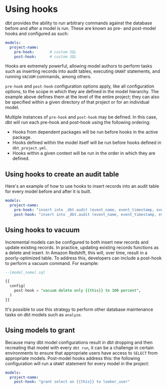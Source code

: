 # Using hooks

dbt provides the ability to run arbitrary commands against the database before and after a model is run. These are known as pre- and post-model hooks and configured as such:

```YAML
models:
  project-name:
    pre-hook:       # custom SQL
    post-hook:      # custom SQL

```

Hooks are extremely powerful, allowing model authors to perform tasks such as inserting records into audit tables, executing `GRANT` statements, and running `VACUUM` commands, among others.

`pre-hook` and `post-hook` configuration options apply, like all configuration options, to the scope in which they are defined in the model hierarchy. The example above defines them at the level of the entire project; they can also be specified within a given directory of that project or for an individual model.

Multiple instances of `pre-hook` and `post-hook` may be defined. In this case, dbt will run each pre-hook and post-hook using the following ordering:

- Hooks from dependent packages will be run before hooks in the active package.
- Hooks defined within the model itself will be run before hooks defined in `dbt_project.yml`.
- Hooks within a given context will be run in the order in which they are defined.

## Using hooks to create an audit table

Here's an example of how to use hooks to insert records into an audit table for every model before and after it is built.

```YAML
models:
  project-name:
    pre-hook: "insert into _dbt.audit (event_name, event_timestamp, event_schema, event_model) values ( 'starting model deployment', getdate(), '{{this.schema}}', '{{this.name}}')"
    post-hook: "insert into _dbt.audit (event_name, event_timestamp, event_schema, event_model) values ( 'completed model deployment', getdate(), '{{this.schema}}', '{{this.name}}')"
```

## Using hooks to vacuum

Incremental models can be configured to both insert new records and update existing records. In practice, updating existing records functions as a delete and insert. In Amazon Redshift, this will, over time, result in a poorly-optimized table. To address this, developers can include a post-hook to perform a vacuum command. For example:

```SQL
--[model_name].sql

{{
  config(
    post-hook = "vacuum delete only {{this}} to 100 percent",
  )
}}
```

It's possible to use this strategy to perform other database maintenance tasks on dbt models such as `analyze`.

## Using models to grant

Because many dbt model configurations result in dbt dropping and then recreating that model with every `dbt run`, it can be a challenge in certain environments to ensure that appropriate users have access to `SELECT` from appropriate models. Post-model hooks address this: the following configuration will run a `GRANT` statement for every model in the project:

```YAML
models:
  project-name:
    post-hook: "grant select on {{this}} to looker_user"
```
